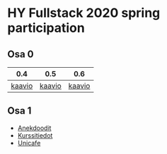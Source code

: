 # HY Fullstack 2020 spring participation

## Osa 0


|0.4|0.5|0.6|
|---|---|---|
|[kaavio](Osa0/sekvenssikaavio.png)|[kaavio](Osa0/sekvenssikaavio.png)|[kaavio](Osa0/sekvenssikaavio3.png)|

## Osa 1

- [Anekdoodit](Osa1/anekdootit)  
- [Kurssitiedot](Osa1/kurssitiedot)  
- [Unicafe](Osa1/unicafe)
